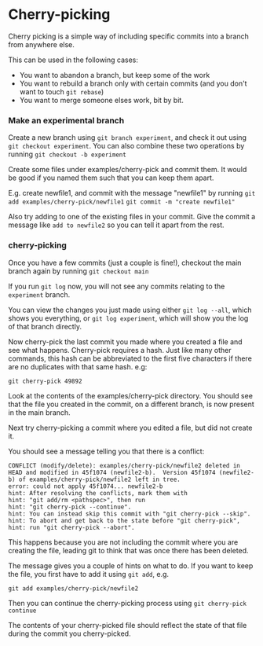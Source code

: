 # Cherry-picking

Cherry picking is a simple way of including specific commits into a branch from anywhere else.

This can be used in the following cases:

- You want to abandon a branch, but keep some of the work
- You want to rebuild a branch only with certain commits (and you don't want to touch ```git rebase```)
- You want to merge someone elses work, bit by bit.

### Make an experimental branch

Create a new branch using ```git branch experiment```, and check it out using ```git checkout experiment```.
You can also combine these two operations by running ```git checkout -b experiment```

Create some files under examples/cherry-pick and commit them.
It would be good if you named them such that you can keep them apart.

E.g. create newfile1, and commit with the message "newfile1" by running ```git add examples/cherry-pick/newfile1``` ```git commit -m "create newfile1"```

Also try adding to one of the existing files in your commit.
Give the commit a message like ```add to newfile2``` so you can tell it apart from the rest.

### cherry-picking

Once you have a few commits (just a couple is fine!), checkout the main branch again by running ```git checkout main```

If you run ```git log``` now, you will not see any commits relating to the ```experiment``` branch.

You can view the changes you just made using either ```git log --all```, which shows you everything, or ```git log experiment```, which will show you the log of that branch directly.

Now cherry-pick the last commit you made where you created a file and see what happens.
Cherry-pick requires a hash.
Just like many other commands, this hash can be abbreviated to the first five characters if there are no duplicates with that same hash. e.g:

```git cherry-pick 49892```

Look at the contents of the examples/cherry-pick directory.
You should see that the file you created in the commit, on a different branch, is now present in the main branch.

Next try cherry-picking a commit where you edited a file, but did not create it.

You should see a message telling you that there is a conflict:

```
CONFLICT (modify/delete): examples/cherry-pick/newfile2 deleted in HEAD and modified in 45f1074 (newfile2-b).  Version 45f1074 (newfile2-b) of examples/cherry-pick/newfile2 left in tree.
error: could not apply 45f1074... newfile2-b
hint: After resolving the conflicts, mark them with
hint: "git add/rm <pathspec>", then run
hint: "git cherry-pick --continue".
hint: You can instead skip this commit with "git cherry-pick --skip".
hint: To abort and get back to the state before "git cherry-pick",
hint: run "git cherry-pick --abort".
```

This happens because you are not including the commit where you are creating the file, leading git to think that was once there has been deleted.

The message gives you a couple of hints on what to do.
If you want to keep the file, you first have to add it using ```git add```, e.g.

```git add examples/cherry-pick/newfile2```

Then you can continue the cherry-picking process using ```git cherry-pick continue```

The contents of your cherry-picked file should reflect the state of that file during the commit you cherry-picked.

